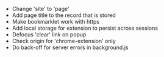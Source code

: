 * Change 'site' to 'page'
* Add page title to the record that is stored
* Make bookmarklet work with https
* Add local storage for extension to persist across sessions
* Defocus 'clear' link on popup
* Check origin for 'chrome-extension' only
* Do back-off for server errors in background.js
